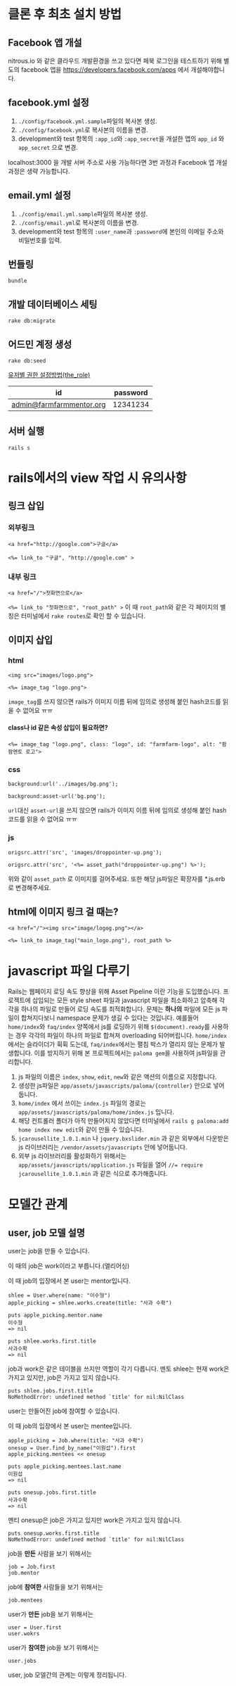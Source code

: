 클론 후 최초 설치 방법
=================

## Facebook 앱 개설
nitrous.io 와 같은 클라우드 개발환경을 쓰고 있다면 페북 로그인을 테스트하기 위해 별도의 facebook 앱을 https://developers.facebook.com/apps 에서 개설해야합니다.
## facebook.yml 설정
1. `./config/facebook.yml.sample`파일의 복사본 생성.
2. `./config/facebook.yml`로 복사본의 이름을 변경.
3. development와 test 항목의 `:app_id`와 `:app_secret`을 개설한 앱의 `app_id` 와 `app_secret` 으로 변경.

localhost:3000 을 개발 서버 주소로 사용 가능하다면 3번 과정과 Facebook 앱 개설 과정은 생략 가능합니다.
## email.yml 설정
1. `./config/email.yml.sample`파일의 복사본 생성.
2. `./config/email.yml`로 복사본의 이름을 변경.
3. development와 test 항목의 `:user_name`과 `:password`에 본인의 이메일 주소와 비밀번호를 입력.

## 번들링
`bundle`
## 개발 데이터베이스 세팅
`rake db:migrate`
## 어드민 계정 생성
`rake db:seed`

[유저별 권한 설정방법(the_role)](https://github.com/the-teacher/the_role)

| id                        | password |
|---------------------------|----------|
| admin@farmfarmmentor.org  | 12341234 |

## 서버 실행
`rails s`

rails에서의 view 작업 시 유의사항
============================

## 링크 삽입
### 외부링크
`<a href="http://google.com">구글</a>`

`<%= link_to "구글", "http://google.com" >`
### 내부 링크
`<a href="/">첫화면으로</a>`

`<%= link_to "첫화면으로", "root_path" >`
이 때 `root_path`와 같은 각 페이지의 별칭은 터미널에서 `rake routes`로 확인 할 수 있습니다.
## 이미지 삽입
### html
`<img src="images/logo.png">`

`<%= image_tag "logo.png">`

`image_tag`를 쓰지 않으면 rails가 이미지 이름 뒤에 임의로 생성해 붙인 hash코드를 읽을 수 없어요 ㅠㅠ

#### class나 id 같은 속성 삽입이 필요하면?
`<%= image_tag "logo.png", class: "logo", id: "farmfarm-logo", alt: "팜팜멘토 로고">`
### css
`background:url('../images/bg.png');`

`background:asset-url('bg.png');`

`url`대신 `asset-url`을 쓰지 않으면 rails가 이미지 이름 뒤에 임의로 생성해 붙인 hash코드를 읽을 수 없어요 ㅠㅠ
### js
`origsrc.attr('src', 'images/droppointer-up.png');`

`origsrc.attr('src', '<%= asset_path("droppointer-up.png") %>');`

위와 같이 `asset_path` 로 이미지를 걸어주세요. 또한 해당 js파일은 확장자를 *.js.erb로 변경해주세요.
## html에 이미지 링크 걸 때는?
`<a href="/"><img src="image/logog.png"></a>`

`<%= link_to image_tag("main_logo.png"), root_path %>`

javascript 파일 다루기
===================
Rails는 웹페이지 로딩 속도 향상을 위해 Asset Pipeline 이란 기능을 도입했습니다.
프로젝트에 삽입되는 모든 style sheet 파일과 javascript 파일을 최소화하고 압축해 각각을 하나의 파일로 만들어 로딩 속도를 최적화합니다. 문제는 **하나의** 파일에 모든 js 파일이 합쳐지다보니 namespace 문제가 생길 수 있다는 것입니다.
예를들어 `home/index`와 `faq/index` 양쪽에서 js를 로딩하기 위해 `$(document).ready`를 사용하는 경우 각각의 파일이 하나의 파일로 합쳐져 overloading 되어버립니다. `home/index`에서는 슬라이더가 휙휙 도는데, `faq/index`에서는 펼침 박스가 열리지 않는 문제가 발생합니다. 이를 방지하기 위해 본 프로젝트에서는 `paloma gem`을 사용하여 js파일을 관리합니다.

1. js 파일의 이름은 `index`, `show`, `edit`, `new`와 같은 액션의 이름으로 지정합니다.
2. 생성한 js파일은 `app/assets/javascripts/paloma/{controller}` 안으로 넣어둡니다.
3. `home/index` 에서 쓰이는 `index.js` 파일의 경로는 `app/assets/javascripts/paloma/home/index.js` 입니다.
4. 해당 컨트롤러 폴더가 아직 만들어지지 않았다면 터미널에서 `rails g paloma:add home index new edit`와 같이 만들 수 있습니다.
5. `jcarousellite_1.0.1.min` 나 `jquery.bxslider.min` 과 같은 외부에서 다운받은 js 라이브러리는 `/vendor/assets/javascripts` 안에 넣어둡니다.
6. 외부 js 라이브러리를 활성화하기 위해서는 `app/assets/javascripts/application.js` 파일을 열어 `//= require jcarousellite_1.0.1.min` 과 같은 식으로 추가해줍니다.

모델간 관계
========
## user, job 모델 설명

user는 job을 만들 수 있습니다.

이 때의 job은 work이라고 부릅니다.(앨리어싱)

이 때 job의 입장에서 본 user는 mentor입니다.

`````````````````````````````````````````````````````
shlee = User.where(name: "이수형")
apple_picking = shlee.works.create(title: "사과 수확")

puts apple_picking.mentor.name
이수형
=> nil

puts shlee.works.first.title
사과수확
=> nil
`````````````````````````````````````````````````````

job과 work은 같은 테이블을 쓰지만 역할이 각기 다릅니다.
멘토 shlee는 현재 work은 가지고 있지만, job은 가지고 있지 않습니다.

`````````````````````````````````````````````````````````
puts shlee.jobs.first.title
NoMethodError: undefined method `title' for nil:NilClass

`````````````````````````````````````````````````````````

user는 만들어진 job에 참여할 수 있습니다.

이 때 job의 입장에서 본 user는 mentee입니다.

```````````````````````````````````````````
apple_picking = Job.where(title: "사과 수확")
onesup = User.find_by_name("이원섭").first
apple_picking.mentees << onesup

puts apple_picking.mentees.last.name
이원섭
=> nil

puts onesup.jobs.first.title
사과수확
=> nil

```````````````````````````````````````````
멘티 onesup은 job은 가지고 있지만 work은 가지고 있지 않습니다.
```````````````````````````````````````````````````````````
puts onesup.works.first.title
NoMethodError: undefined method `title' for nil:NilClass
```````````````````````````````````````````````````````````


job을 **만든** 사람을 보기 위해서는
````````````````
job = Job.first
job.mentor
````````````````

job에 **참여한** 사람들을 보기 위해서는

`job.mentees`

user가 **만든** job을 보기 위해서는
``````````````````
user = User.first
user.wokrs
``````````````````

user가 **참여한** job을 보기 위해서는

`user.jobs`

user, job 모델간의 관계는 이렇게 정리됩니다.

